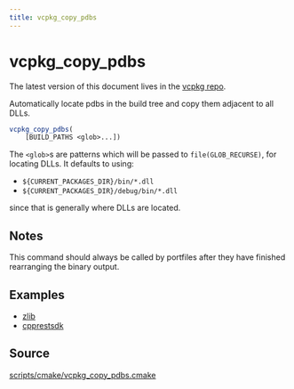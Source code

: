 ```yaml
---
title: vcpkg_copy_pdbs
---
```


# vcpkg_copy_pdbs

The latest version of this document lives in the [vcpkg repo](https://github.com/Microsoft/vcpkg/blob/master/docs/maintainers/vcpkg_copy_pdbs.md).

Automatically locate pdbs in the build tree and copy them adjacent to all DLLs.

```cmake
vcpkg_copy_pdbs(
    [BUILD_PATHS <glob>...])
```

The `<glob>`s are patterns which will be passed to `file(GLOB_RECURSE)`,
for locating DLLs. It defaults to using:

- `${CURRENT_PACKAGES_DIR}/bin/*.dll`
- `${CURRENT_PACKAGES_DIR}/debug/bin/*.dll`

since that is generally where DLLs are located.

## Notes
This command should always be called by portfiles after they have finished rearranging the binary output.

## Examples

* [zlib](https://github.com/Microsoft/vcpkg/blob/master/ports/zlib/portfile.cmake)
* [cpprestsdk](https://github.com/Microsoft/vcpkg/blob/master/ports/cpprestsdk/portfile.cmake)

## Source
[scripts/cmake/vcpkg\_copy\_pdbs.cmake](https://github.com/Microsoft/vcpkg/blob/master/scripts/cmake/vcpkg_copy_pdbs.cmake)

